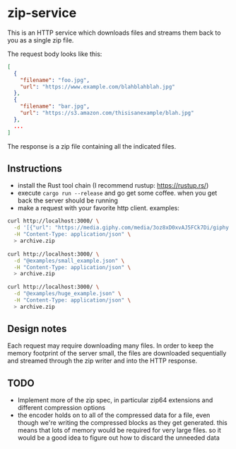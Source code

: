 # zip-service

This is an HTTP service which downloads files and streams them back to you as a single zip file.

The request body looks like this:

```json
[
  {
    "filename": "foo.jpg",
    "url": "https://www.example.com/blahblahblah.jpg"
  },
  {
    "filename": "bar.jpg",
    "url": "https://s3.amazon.com/thisisanexample/blah.jpg"
  },
  ...
]
```
The response is a zip file containing all the indicated files.

## Instructions
- install the Rust tool chain (I recommend rustup: https://rustup.rs/)
- execute `cargo run --release` and go get some coffee. when you get back the server should be running
- make a request with your favorite http client. examples:
```bash
curl http://localhost:3000/ \
  -d '[{"url": "https://media.giphy.com/media/3oz8xD0xvAJ5FCk7Di/giphy.gif", "filename": "pic001.gif" }]' \
  -H "Content-Type: application/json" \
  > archive.zip
  
curl http://localhost:3000/ \
  -d "@examples/small_example.json" \
  -H "Content-Type: application/json" \
  > archive.zip
  
curl http://localhost:3000/ \
  -d "@examples/huge_example.json" \
  -H "Content-Type: application/json" \
  > archive.zip
```

## Design notes
Each request may require downloading many files. In order to keep the memory footprint of the server small, the
files are downloaded sequentially and streamed through the zip writer and into the HTTP response.


## TODO
- Implement more of the zip spec, in particular zip64 extensions and different compression options
- the encoder holds on to all of the compressed data for a file, even though we're writing the compressed blocks
  as they get generated. this means that lots of memory would be required for very large files. so it would be
  a good idea to figure out how to discard the unneeded data